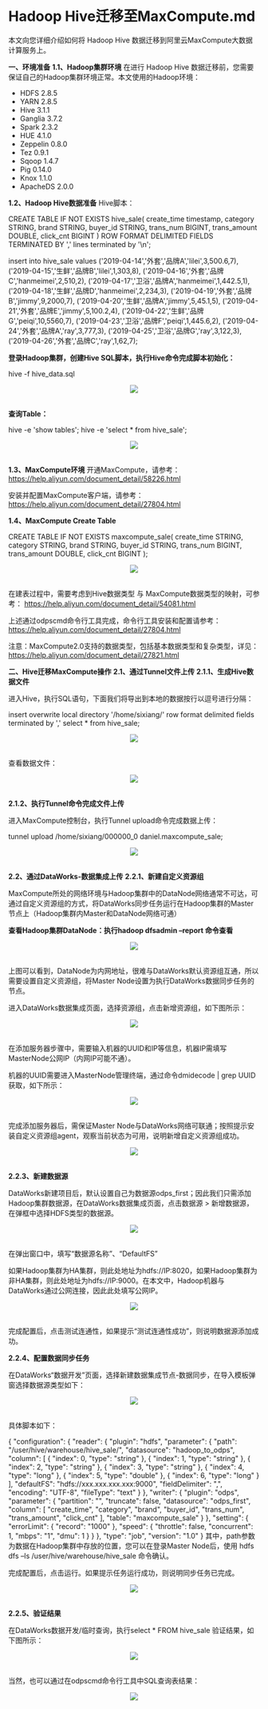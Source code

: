 # Hadoop Hive迁移至MaxCompute.md

本文向您详细介绍如何将 Hadoop Hive 数据迁移到阿里云MaxCompute大数据计算服务上。

<b>一、环境准备</b>
<b>1.1、Hadoop集群环境</b>
在进行 Hadoop Hive 数据迁移前，您需要保证自己的Hadoop集群环境正常。本文使用的Hadoop环境：

- HDFS 2.8.5
- YARN 2.8.5
- Hive 3.1.1
- Ganglia 3.7.2
- Spark 2.3.2
- HUE 4.1.0
- Zeppelin 0.8.0
- Tez 0.9.1
- Sqoop 1.4.7
- Pig 0.14.0
- Knox 1.1.0
- ApacheDS 2.0.0


<b>1.2、Hadoop Hive数据准备</b>
Hive脚本：

CREATE TABLE IF NOT EXISTS hive_sale(
  create_time timestamp,
  category STRING,
  brand STRING,
  buyer_id STRING,
  trans_num BIGINT,
  trans_amount DOUBLE,
  click_cnt BIGINT
)
ROW FORMAT DELIMITED FIELDS TERMINATED BY ',' lines terminated by '\n';

insert into hive_sale values
('2019-04-14','外套','品牌A','lilei',3,500.6,7),
('2019-04-15','生鲜','品牌B','lilei',1,303,8),
('2019-04-16','外套','品牌C','hanmeimei',2,510,2),
('2019-04-17','卫浴','品牌A','hanmeimei',1,442.5,1),
('2019-04-18','生鲜','品牌D','hanmeimei',2,234,3),
('2019-04-19','外套','品牌B','jimmy',9,2000,7),
('2019-04-20','生鲜','品牌A','jimmy',5,45.1,5),
('2019-04-21','外套','品牌E','jimmy',5,100.2,4),
('2019-04-22','生鲜','品牌G','peiqi',10,5560,7),
('2019-04-23','卫浴','品牌F','peiqi',1,445.6,2),
('2019-04-24','外套','品牌A','ray',3,777,3),
('2019-04-25','卫浴','品牌G','ray',3,122,3),
('2019-04-26','外套','品牌C','ray',1,62,7);


<b>登录Hadoop集群，创建Hive SQL脚本，执行Hive命令完成脚本初始化：</b>

hive -f hive_data.sql

<div style="text-align:center" align="center">
<img src="/images/Hadoop Hive迁移至MaxCompute1.png" align="center" />
</div>
</br>

<b>查询Table：</b>

hive -e 'show tables';
hive -e 'select * from hive_sale';

<div style="text-align:center" align="center">
<img src="/images/Hadoop Hive迁移至MaxCompute2.png" align="center" />
</div>
</br>

<b>1.3、MaxCompute环境</b>
开通MaxCompute，请参考：https://help.aliyun.com/document_detail/58226.html

安装并配置MaxCompute客户端，请参考：https://help.aliyun.com/document_detail/27804.html

<b>1.4、MaxCompute Create Table</b>

CREATE TABLE IF NOT EXISTS maxcompute_sale(
  create_time STRING,
  category STRING,
  brand STRING,
  buyer_id STRING,
  trans_num BIGINT,
  trans_amount DOUBLE,
  click_cnt BIGINT
);

<div style="text-align:center" align="center">
<img src="/images/Hadoop Hive迁移至MaxCompute3.png" align="center" />
</div>
</br>

在建表过程中，需要考虑到Hive数据类型 与 MaxCompute数据类型的映射，可参考：
https://help.aliyun.com/document_detail/54081.html

上述通过odpscmd命令行工具完成，命令行工具安装和配置请参考：https://help.aliyun.com/document_detail/27804.html

注意：MaxCompute2.0支持的数据类型，包括基本数据类型和复杂类型，详见：
https://help.aliyun.com/document_detail/27821.html

<b>二、Hive迁移MaxCompute操作</b>
<b>2.1、通过Tunnel文件上传</b>
<b>2.1.1、生成Hive数据文件</b>

进入Hive，执行SQL语句，下面我们将导出到本地的数据按行以逗号进行分隔：

insert overwrite local directory  '/home/sixiang/' row format delimited fields terminated by ',' select * from hive_sale;

<div style="text-align:center" align="center">
<img src="/images/Hadoop Hive迁移至MaxCompute4.png" align="center" />
</div>
</br>

查看数据文件：

<div style="text-align:center" align="center">
<img src="/images/Hadoop Hive迁移至MaxCompute5.png" align="center" />
</div>
</br>

<b>2.1.2、执行Tunnel命令完成文件上传</b>

进入MaxCompute控制台，执行Tunnel upload命令完成数据上传：

tunnel upload /home/sixiang/000000_0 daniel.maxcompute_sale;

<div style="text-align:center" align="center">
<img src="/images/Hadoop Hive迁移至MaxCompute6.png" align="center" />
</div>
</br>

<b>2.2、通过DataWorks-数据集成上传</b>
<b>2.2.1、新建自定义资源组</b>

MaxCompute所处的网络环境与Hadoop集群中的DataNode网络通常不可达，可通过自定义资源组的方式，将DataWorks同步任务运行在Hadoop集群的Master节点上（Hadoop集群内Master和DataNode网络可通）

<b>查看Hadoop集群DataNode：执行hadoop dfsadmin –report 命令查看</b>

<div style="text-align:center" align="center">
<img src="/images/Hadoop Hive迁移至MaxCompute7.png" align="center" />
</div>
</br>

上图可以看到，DataNode为内网地址，很难与DataWorks默认资源组互通，所以需要设置自定义资源组，将Master Node设置为执行DataWorks数据同步任务的节点。

进入DataWorks数据集成页面，选择资源组，点击新增资源组，如下图所示：

<div style="text-align:center" align="center">
<img src="/images/Hadoop Hive迁移至MaxCompute8.png" align="center" />
</div>
</br>

在添加服务器步骤中，需要输入机器的UUID和IP等信息，机器IP需填写MasterNode公网IP（内网IP可能不通）。

机器的UUID需要进入MasterNode管理终端，通过命令dmidecode | grep UUID获取，如下所示：

<div style="text-align:center" align="center">
<img src="/images/Hadoop Hive迁移至MaxCompute9.png" align="center" />
</div>
</br>

完成添加服务器后，需保证Master Node与DataWorks网络可联通；按照提示安装自定义资源组agent，观察当前状态为可用，说明新增自定义资源组成功。

<div style="text-align:center" align="center">
<img src="/images/Hadoop Hive迁移至MaxCompute10.png" align="center" />
</div>
</br>

<b>2.2.3、新建数据源</b>

DataWorks新建项目后，默认设置自己为数据源odps_first；因此我们只需添加Hadoop集群数据源，在DataWorks数据集成页面，点击数据源 > 新增数据源，在弹框中选择HDFS类型的数据源。

<div style="text-align:center" align="center">
<img src="/images/Hadoop Hive迁移至MaxCompute11.png" align="center" />
</div>
</br>

在弹出窗口中，填写“数据源名称”、“DefaultFS”

如果Hadoop集群为HA集群，则此处地址为hdfs://IP:8020，如果Hadoop集群为非HA集群，则此处地址为hdfs://IP:9000。在本文中，Hadoop机器与DataWorks通过公网连接，因此此处填写公网IP。

<div style="text-align:center" align="center">
<img src="/images/Hadoop Hive迁移至MaxCompute12.png" align="center" />
</div>
</br>

完成配置后，点击测试连通性，如果提示“测试连通性成功”，则说明数据源添加成功。

<b>2.2.4、配置数据同步任务</b>

在DataWorks“数据开发”页面，选择新建数据集成节点-数据同步，在导入模板弹窗选择数据源类型如下：

<div style="text-align:center" align="center">
<img src="/images/Hadoop Hive迁移至MaxCompute13.png" align="center" />
</div>
</br>

具体脚本如下：

{
    "configuration": {
        "reader": {
            "plugin": "hdfs",
            "parameter": {
                "path": "/user/hive/warehouse/hive_sale/",
                "datasource": "hadoop_to_odps",
                "column": [
                    {
                        "index": 0,
                        "type": "string"
                    },
                    {
                        "index": 1,
                        "type": "string"
                    },
                    {
                        "index": 2,
                        "type": "string"
                    },
                    {
                        "index": 3,
                        "type": "string"
                    },
                    {
                        "index": 4,
                        "type": "long"
                    },
                    {
                        "index": 5,
                        "type": "double"
                    },
                    {
                        "index": 6,
                        "type": "long"
                    }
                ],
                "defaultFS": "hdfs://xxx.xxx.xxx.xxx:9000",
                "fieldDelimiter": ",",
                "encoding": "UTF-8",
                "fileType": "text"
            }
        },
        "writer": {
            "plugin": "odps",
            "parameter": {
                "partition": "",
                "truncate": false,
                "datasource": "odps_first",
                "column": [
                    "create_time",
                    "category",
                    "brand",
                    "buyer_id",
                    "trans_num",
                    "trans_amount",
                    "click_cnt"
                ],
                "table": "maxcompute_sale"
            }
        },
        "setting": {
            "errorLimit": {
                "record": "1000"
            },
            "speed": {
                "throttle": false,
                "concurrent": 1,
                "mbps": "1",
                "dmu": 1
            }
        }
    },
    "type": "job",
    "version": "1.0"
}
其中，path参数为数据在Hadoop集群中存放的位置，您可以在登录Master Node后，使用
hdfs dfs –ls /user/hive/warehouse/hive_sale 命令确认。

完成配置后，点击运行。如果提示任务运行成功，则说明同步任务已完成。

<div style="text-align:center" align="center">
<img src="/images/Hadoop Hive迁移至MaxCompute14.png" align="center" />
</div>
</br>

<b>2.2.5、验证结果</b>

在DataWorks数据开发/临时查询，执行select * FROM hive_sale 验证结果，如下图所示：

<div style="text-align:center" align="center">
<img src="/images/Hadoop Hive迁移至MaxCompute15.png" align="center" />
</div>
</br>

当然，也可以通过在odpscmd命令行工具中SQL查询表结果：

<div style="text-align:center" align="center">
<img src="/images/Hadoop Hive迁移至MaxCompute16.png" align="center" />
</div>
</br>
